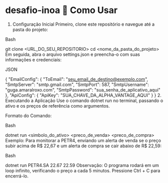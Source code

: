 # desafio-inoa  🚀 Como Usar
1. Configuração Inicial
Primeiro, clone este repositório e navegue até a pasta do projeto:

Bash

git clone <URL_DO_SEU_REPOSITORIO>
cd <nome_da_pasta_do_projeto>
Em seguida, abra o arquivo settings.json e preencha-o com suas informações e credenciais:

JSON

{
  "EmailConfig": {
    "ToEmail": "seu_email_de_destino@exemplo.com",
    "SmtpServer": "smtp.gmail.com",
    "SmtpPort": 587,
    "SmtpUsername": "guga.amaralroxo.com",
    "SmtpPassword": "sua_senha_de_aplicativo_aqui"
  },
  "ApiConfig": {
    "ApiKey": "SUA_CHAVE_DA_ALPHA_VANTAGE_AQUI"
  }
}
2. Executando a Aplicação
Use o comando dotnet run no terminal, passando o ativo e os preços de referência como argumentos.

Formato do Comando:

Bash

dotnet run <simbolo_do_ativo> <preco_de_venda> <preco_de_compra>
Exemplo:
Para monitorar a PETR4, enviando um alerta de venda se o preço subir acima de R$ 22,67 e um alerta de compra se cair abaixo de R$ 22,59:

Bash

dotnet run PETR4.SA 22.67 22.59
Observação: O programa rodará em um loop infinito, verificando o preço a cada 5 minutos. Pressione Ctrl + C para encerrá-lo.


